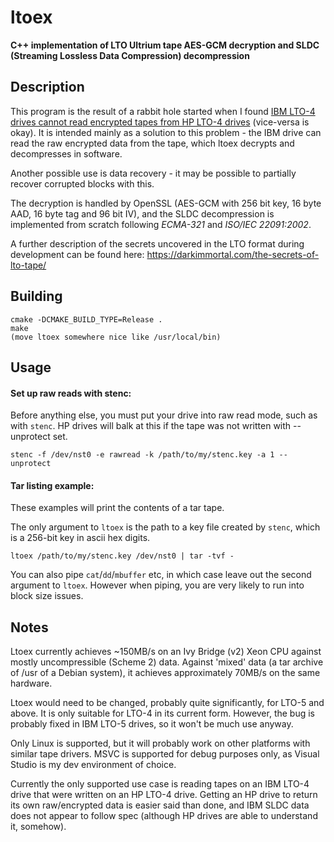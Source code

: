 # ltoex
**C++ implementation of LTO Ultrium tape AES-GCM decryption and SLDC (Streaming Lossless Data Compression) decompression**

## Description

This program is the result of a rabbit hole started when I found [IBM LTO-4 drives cannot read encrypted tapes from HP LTO-4 drives](https://darkimmortal.com/lto4-encryption-woes/) (vice-versa is okay). It is intended mainly as a solution to this problem - the IBM drive can read the raw encrypted data from the tape, which ltoex decrypts and decompresses in software.

Another possible use is data recovery - it may be possible to partially recover corrupted blocks with this.

The decryption is handled by OpenSSL (AES-GCM with 256 bit key, 16 byte AAD, 16 byte tag and 96 bit IV), and the SLDC decompression is implemented from scratch following *ECMA-321* and *ISO/IEC 22091:2002*.

A further description of the secrets uncovered in the LTO format during development can be found here: https://darkimmortal.com/the-secrets-of-lto-tape/

## Building

```
cmake -DCMAKE_BUILD_TYPE=Release .
make
(move ltoex somewhere nice like /usr/local/bin)
```

## Usage

#### Set up raw reads with stenc:
Before anything else, you must put your drive into raw read mode, such as with `stenc`. HP drives will balk at this if the tape was not written with --unprotect set.
```
stenc -f /dev/nst0 -e rawread -k /path/to/my/stenc.key -a 1 --unprotect
```

#### Tar listing example:
These examples will print the contents of a tar tape. 

The only argument to `ltoex` is the path to a key file created by `stenc`, which is a 256-bit key in ascii hex digits.

```
ltoex /path/to/my/stenc.key /dev/nst0 | tar -tvf -
```

You can also pipe `cat`/`dd`/`mbuffer` etc, in which case leave out the second argument to `ltoex`. However when piping, you are very likely to run into block size issues.

## Notes

Ltoex currently achieves ~150MB/s on an Ivy Bridge (v2) Xeon CPU against mostly uncompressible (Scheme 2) data. Against 'mixed' data (a tar archive of /usr of a Debian system), it achieves approximately 70MB/s on the same hardware.

Ltoex would need to be changed, probably quite significantly, for LTO-5 and above. It is only suitable for LTO-4 in its current form. However, the bug is probably fixed in IBM LTO-5 drives, so it won't be much use anyway.

Only Linux is supported, but it will probably work on other platforms with similar tape drivers. MSVC is supported for debug purposes only, as Visual Studio is my dev environment of choice.

Currently the only supported use case is reading tapes on an IBM LTO-4 drive that were written on an HP LTO-4 drive. Getting an HP drive to return its own raw/encrypted data is easier said than done, and IBM SLDC data does not appear to follow spec (although HP drives are able to understand it, somehow).
